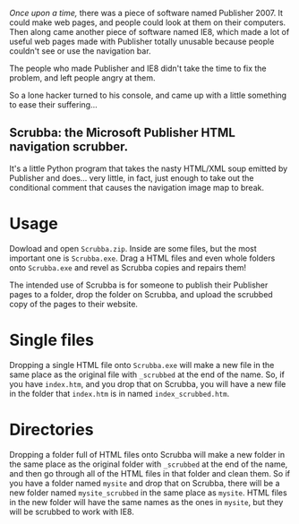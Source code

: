 
*Once upon a time,* there was a piece of software named Publisher 2007.  It could make web pages, and people could look at them on their computers.  Then along came another piece of software named IE8, which made a lot of useful web pages made with Publisher totally unusable because people couldn't see or use the navigation bar.

The people who made Publisher and IE8 didn't take the time to fix the problem, and left people angry at them.

So a lone hacker turned to his console, and came up with a little something to ease their suffering...


Scrubba: the Microsoft Publisher HTML navigation scrubber.
---

It's a little Python program that takes the nasty HTML/XML soup emitted by Publisher and does... very little, in fact, just enough to take out the conditional comment that causes the navigation image map to break.

Usage
===

Dowload and open `Scrubba.zip`.  Inside are some files, but the most important one is `Scrubba.exe`.  Drag a HTML files and even whole folders onto `Scrubba.exe` and revel as Scrubba copies and repairs them!

The intended use of Scrubba is for someone to publish their Publisher pages to a folder, drop the folder on Scrubba, and upload the scrubbed copy of the pages to their website.

Single files
===
Dropping a single HTML file onto `Scrubba.exe` will make a new file in the same place as the original file with `_scrubbed` at the end of the name.  So, if you have `index.htm`, and you drop that on Scrubba, you will have a new file in the folder that `index.htm` is in named `index_scrubbed.htm`.

Directories
===
Dropping a folder full of HTML files onto Scrubba will make a new folder in the same place as the original folder with `_scrubbed` at the end of the name, and then go through all of the HTML files in that folder and clean them.  So if you have a folder named `mysite` and drop that on Scrubba, there will be a new folder named `mysite_scrubbed` in the same place as `mysite`.  HTML files in the new folder will have the same names as the ones in `mysite`, but they will be scrubbed to work with IE8.
